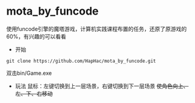 # mota_by_funcode
使用funcode引擎的魔塔游戏，计算机实践课程布置的任务，还原了原游戏的60%，有兴趣的可以看看
* 开始
```
git clone https://github.com/HapHac/mota_by_funcode.git
```
双击bin/Game.exe
* 玩法
鼠标：左键切换到上一层场景，右键切换到下一层场景
<W><A><S><D>使角色向上、左、下、右移动

